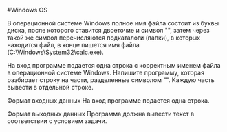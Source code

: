 #Windows OS

В операционной системе Windows полное имя файла состоит из буквы диска, после которого ставится двоеточие 
и символ "\", затем через такой же символ перечисляются подкаталоги (папки), в которых находится файл, 
в конце пишется имя файла (C:\Windows\System32\calc.exe).

На вход программе подается одна строка с корректным именем файла в операционной системе Windows. Напишите программу, 
которая разбирает строку на части, разделенные символом "\". Каждую часть вывести в отдельной строке.

Формат входных данных
На вход программе подается одна строка.

Формат выходных данных
Программа должна вывести текст в соответствии с условием задачи.